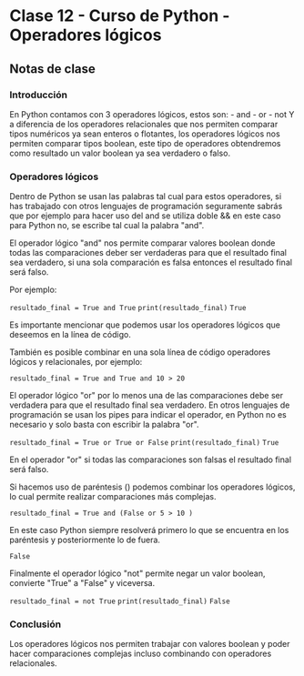 # Clase 12 - Curso de Python - Operadores lógicos

## Notas de clase


### Introducción
En Python contamos con 3 operadores lógicos, estos son:
	- and
	- or
	- not
Y a diferencia de los operadores relacionales que nos permiten comparar tipos numéricos ya sean enteros o flotantes, los operadores lógicos nos permiten comparar tipos boolean, este tipo de operadores obtendremos como resultado un valor boolean ya sea verdadero o falso. 


### Operadores lógicos

Dentro de Python se usan las palabras tal cual para estos operadores, si has trabajado con otros lenguajes de programación seguramente sabrás que por ejemplo para hacer uso del and se utiliza doble && en este caso para Python no, se escribe tal cual la palabra "and".

El operador lógico "and" nos permite comparar valores boolean donde todas las comparaciones deber ser verdaderas para que el resultado final sea verdadero, si una sola comparación es falsa entonces el resultado final será falso.

Por ejemplo:

`resultado_final = True and True`
`print(resultado_final)`
`True`

Es importante mencionar que podemos usar los operadores lógicos que deseemos en la línea de código.

También es posible combinar en una sola línea de código operadores lógicos y relacionales, por ejemplo:

`resultado_final = True and True and 10 > 20`

El operador lógico "or" por lo menos una de las comparaciones debe ser verdadera para que el resultado final sea verdadero. En otros lenguajes de programación se usan los pipes para indicar el operador, en Python no es necesario y solo basta con escribir la palabra "or".

`resultado_final = True or True or False`
`print(resultado_final)`
`True`

En el operador "or" si todas las comparaciones son falsas el resultado final será falso.

Si hacemos uso de paréntesis () podemos combinar los operadores lógicos, lo cual permite realizar comparaciones más complejas.

`resultado_final = True and (False or 5 > 10 )`

En este caso Python siempre resolverá primero lo que se encuentra en los paréntesis y posteriormente lo de fuera.

`False`

Finalmente el operador lógico "not" permite negar un valor boolean, convierte "True" a "False" y viceversa.

`resultado_final = not True`
`print(resultado_final)`
`False`

### Conclusión 

Los operadores lógicos nos permiten trabajar con valores boolean y poder hacer comparaciones complejas incluso combinando con operadores relacionales.